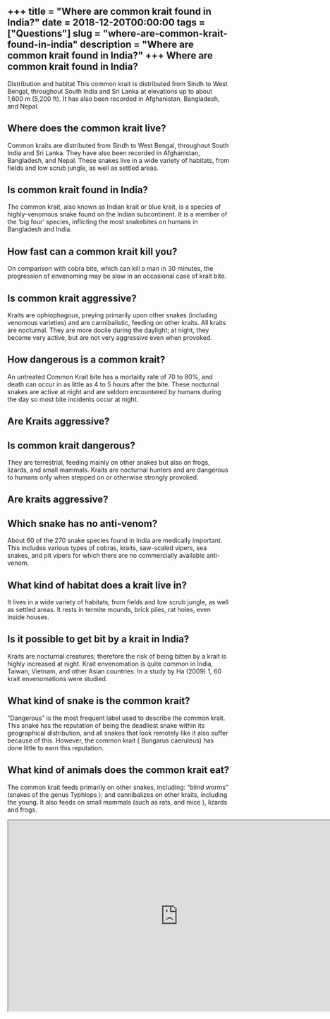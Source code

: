 +++
title = "Where are common krait found in India?"
date = 2018-12-20T00:00:00
tags = ["Questions"]
slug = "where-are-common-krait-found-in-india"
description = "Where are common krait found in India?"
+++
Where are common krait found in India?
--------------------------------------

Distribution and habitat This common krait is distributed from Sindh to West Bengal, throughout South India and Sri Lanka at elevations up to about 1,600 m (5,200 ft). It has also been recorded in Afghanistan, Bangladesh, and Nepal.

Where does the common krait live?
---------------------------------

Common kraits are distributed from Sindh to West Bengal, throughout South India and Sri Lanka. They have also been recorded in Afghanistan, Bangladesh, and Nepal. These snakes live in a wide variety of habitats, from fields and low scrub jungle, as well as settled areas.

Is common krait found in India?
-------------------------------

The common krait, also known as Indian krait or blue krait, is a species of highly-venomous snake found on the Indian subcontinent. It is a member of the ‘big four’ species, inflicting the most snakebites on humans in Bangladesh and India.

How fast can a common krait kill you?
-------------------------------------

On comparison with cobra bite, which can kill a man in 30 minutes, the progression of envenoming may be slow in an occasional case of krait bite.

Is common krait aggressive?
---------------------------

Kraits are ophiophagous, preying primarily upon other snakes (including venomous varieties) and are cannibalistic, feeding on other kraits. All kraits are nocturnal. They are more docile during the daylight; at night, they become very active, but are not very aggressive even when provoked.

How dangerous is a common krait?
--------------------------------

An untreated Common Krait bite has a mortality rate of 70 to 80%, and death can occur in as little as 4 to 5 hours after the bite. These nocturnal snakes are active at night and are seldom encountered by humans during the day so most bite incidents occur at night.

Are Kraits aggressive?
----------------------

Is common krait dangerous?
--------------------------

They are terrestrial, feeding mainly on other snakes but also on frogs, lizards, and small mammals. Kraits are nocturnal hunters and are dangerous to humans only when stepped on or otherwise strongly provoked.

Are kraits aggressive?
----------------------

Which snake has no anti-venom?
------------------------------

About 60 of the 270 snake species found in India are medically important. This includes various types of cobras, kraits, saw-scaled vipers, sea snakes, and pit vipers for which there are no commercially available anti-venom.

What kind of habitat does a krait live in?
------------------------------------------

It lives in a wide variety of habitats, from fields and low scrub jungle, as well as settled areas. It rests in termite mounds, brick piles, rat holes, even inside houses.

Is it possible to get bit by a krait in India?
----------------------------------------------

Kraits are nocturnal creatures; therefore the risk of being bitten by a krait is highly increased at night. Krait envenomation is quite common in India, Taiwan, Vietnam, and other Asian countries. In a study by Ha (2009) 1, 60 krait envenomations were studied.

What kind of snake is the common krait?
---------------------------------------

“Dangerous” is the most frequent label used to describe the common krait. This snake has the reputation of being the deadliest snake within its geographical distribution, and all snakes that look remotely like it also suffer because of this. However, the common krait ( Bungarus caeruleus) has done little to earn this reputation.

What kind of animals does the common krait eat?
-----------------------------------------------

The common krait feeds primarily on other snakes, including: “blind worms” (snakes of the genus Typhlops ); and cannibalizes on other kraits, including the young. It also feeds on small mammals (such as rats, and mice ), lizards and frogs.

<iframe allow="accelerometer; autoplay; clipboard-write; encrypted-media; gyroscope; picture-in-picture" allowfullscreen="" class="__youtube_prefs__  epyt-is-override  no-lazyload" data-no-lazy="1" data-origheight="433" data-origwidth="770" data-skipgform_ajax_framebjll="" height="433" id="_ytid_73043" loading="lazy" src="https://www.youtube.com/embed/8KH92ZxKdz8?enablejsapi=1&autoplay=0&cc_load_policy=0&cc_lang_pref=&iv_load_policy=1&loop=0&modestbranding=0&rel=1&fs=1&playsinline=0&autohide=2&theme=dark&color=red&controls=1&" title="YouTube player" width="770"></iframe>